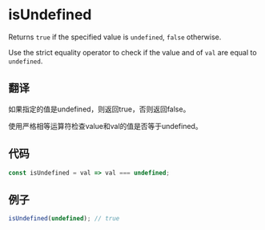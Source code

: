 # isUndefined

Returns `true` if the specified value is `undefined`, `false` otherwise.

Use the strict equality operator to check if the value and of `val` are equal to `undefined`.

## 翻译

如果指定的值是undefined，则返回true，否则返回false。

使用严格相等运算符检查value和val的值是否等于undefined。

## 代码

```js
const isUndefined = val => val === undefined;
```

## 例子

```js
isUndefined(undefined); // true
```

